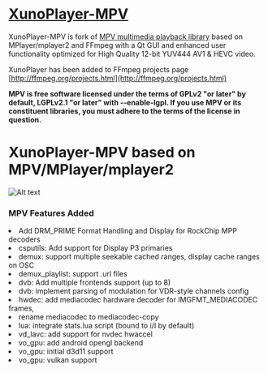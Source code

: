 # [XunoPlayer-MPV](http://www.xuno.com) 

XunoPlayer-MPV is fork of [MPV multimedia playback library](https://github.com/mpv-player/mpv) based on MPlayer/mplayer2 and FFmpeg with a Qt GUI and enhanced user functionality optimized for High Quality 12-bit YUV444 AV1 & HEVC video.

XunoPlayer has been added to FFmpeg projects page [http://ffmpeg.org/projects.html](http://ffmpeg.org/projects.html)

**MPV is free software licensed under the terms of GPLv2 "or later" by default, LGPLv2.1 "or later" with --enable-lgpl. If you use MPV or its constituent libraries, you must adhere to the terms of the license in question.**



# XunoPlayer-MPV based on MPV/MPlayer/mplayer2

![Alt text](http://www.xuno.com/images/XunoPlayer.jpg "XunoPlayer-MPV")

### MPV Features Added
 
<li>Add DRM_PRIME Format Handling and Display for RockChip MPP decoders</li>
<li>csputils: Add support for Display P3 primaries</li>
<li>demux: support multiple seekable cached ranges, display cache ranges on OSC</li>
<li>demux_playlist: support .url files</li>
<li>dvb: Add multiple frontends support (up to 8)</li>
<li>dvb: implement parsing of modulation for VDR-style channels config</li>
<li>hwdec: add mediacodec hardware decoder for IMGFMT_MEDIACODEC frames,</li>
<li>rename mediacodec to mediacodec-copy</li>
<li>lua: integrate stats.lua script (bound to i/I by default)</li>
<li>vd_lavc: add support for nvdec hwaccel</li>
<li>vo_gpu: add android opengl backend</li>
<li>vo_gpu: initial d3d11 support</li>
<li>vo_gpu: vulkan support</li>
